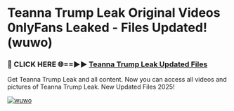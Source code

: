 # Teanna Trump Leak Original Videos 0nlyFans Leaked - Files Updated! (wuwo)

<h3>🔴 CLICK HERE 🌐==►► <a href="https://tinyurl.com/2wckxsce" rel="nofollow">Teanna Trump Leak Updated Files</a></h3>

Get Teanna Trump Leak and all content. Now you can access all videos and pictures of Teanna Trump Leak. New Updated Files 2025!

[![wuwo](https://i.imgur.com/AFduVYN.gif)](https://tinyurl.com/2wckxsce)
